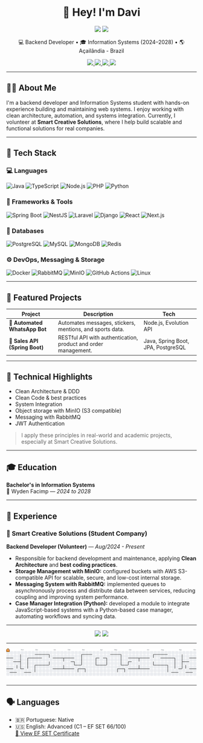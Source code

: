 <h1 align="center">👋 Hey! I'm Davi</h1>

<p align="center">
  <a href="./README.md"><img src="https://img.shields.io/badge/View%20in-Português-green?style=for-the-badge"></a>
  <a href="./README.en.md"><img src="https://img.shields.io/badge/Currently%20in-English-blue?style=for-the-badge"></a>
</p>

<p align="center">
  💻 Backend Developer • 🎓 Information Systems (2024–2028) • 🌎 Açailândia - Brazil
</p>

<p align="center">
  <a href="mailto:davisamarciel@gmail.com">
    <img src="https://img.shields.io/badge/Email-davisamarciel@gmail.com-D14836?style=for-the-badge&logo=gmail&logoColor=white" />
  </a>
  <a href="https://linkedin.com/in/davi-sá-marciel-0a23622bb">
    <img src="https://img.shields.io/badge/LinkedIn-Profile-0A66C2?style=for-the-badge&logo=linkedin&logoColor=white" />
  </a>
  <a href="https://github.com/davismarciel">
    <img src="https://img.shields.io/badge/GitHub-davismarciel-181717?style=for-the-badge&logo=github&logoColor=white" />
  </a>
  <a href="https://docs.google.com/document/d/18A1cl3Dnk2_IKZhdY527Y4IG21IrxCbQLXh9ebo2VXE/export?format=pdf" target="_blank">
    <img src="https://img.shields.io/badge/Download%20Resume-PDF-red?style=for-the-badge&logo=adobeacrobatreader&logoColor=white" />
  </a>
</p>

---

## 🧑‍💻 About Me

I'm a backend developer and Information Systems student with hands-on experience building and maintaining web systems. I enjoy working with clean architecture, automation, and systems integration. Currently, I volunteer at **Smart Creative Solutions**, where I help build scalable and functional solutions for real companies.

---

## 🚀 Tech Stack

### 💻 Languages

![Java](https://img.shields.io/badge/Java-007396?style=for-the-badge&logo=java&logoColor=white)
![TypeScript](https://img.shields.io/badge/TypeScript-3178C6?style=for-the-badge&logo=typescript&logoColor=white)
![Node.js](https://img.shields.io/badge/Node.js-339933?style=for-the-badge&logo=node.js&logoColor=white)
![PHP](https://img.shields.io/badge/PHP-777BB4?style=for-the-badge&logo=php&logoColor=white)
![Python](https://img.shields.io/badge/Python-3776AB?style=for-the-badge&logo=python&logoColor=white)

### 🧠 Frameworks & Tools

![Spring Boot](https://img.shields.io/badge/Spring_Boot-6DB33F?style=for-the-badge&logo=spring-boot&logoColor=white)
![NestJS](https://img.shields.io/badge/NestJS-E0234E?style=for-the-badge&logo=nestjs&logoColor=white)
![Laravel](https://img.shields.io/badge/Laravel-FF2D20?style=for-the-badge&logo=laravel&logoColor=white)
![Django](https://img.shields.io/badge/Django-092E20?style=for-the-badge&logo=django&logoColor=white)
![React](https://img.shields.io/badge/React-20232A?style=for-the-badge&logo=react&logoColor=61DAFB)
![Next.js](https://img.shields.io/badge/Next.js-000?style=for-the-badge&logo=nextdotjs&logoColor=white)

### 📃 Databases

![PostgreSQL](https://img.shields.io/badge/PostgreSQL-336791?style=for-the-badge&logo=postgresql&logoColor=white)
![MySQL](https://img.shields.io/badge/MySQL-00758F?style=for-the-badge&logo=mysql&logoColor=white)
![MongoDB](https://img.shields.io/badge/MongoDB-47A248?style=for-the-badge&logo=mongodb&logoColor=white)
![Redis](https://img.shields.io/badge/Redis-DC382D?style=for-the-badge&logo=redis&logoColor=white)

### ⚙️ DevOps, Messaging & Storage

![Docker](https://img.shields.io/badge/Docker-2496ED?style=for-the-badge&logo=docker&logoColor=white)
![RabbitMQ](https://img.shields.io/badge/RabbitMQ-FF6600?style=for-the-badge&logo=rabbitmq&logoColor=white)
![MinIO](https://img.shields.io/badge/MinIO-C60000?style=for-the-badge&logo=min.io&logoColor=white)
![GitHub Actions](https://img.shields.io/badge/GitHub%20Actions-2088FF?style=for-the-badge&logo=githubactions&logoColor=white)
![Linux](https://img.shields.io/badge/Linux-FCC624?style=for-the-badge&logo=linux&logoColor=black)

---

## 📂 Featured Projects

| Project                        | Description                                                    | Tech                               |
| ------------------------------ | -------------------------------------------------------------- | ---------------------------------- |
| 🔹 **Automated WhatsApp Bot**  | Automates messages, stickers, mentions, and sports data.       | Node.js, Evolution API             |
| 🔹 **Sales API (Spring Boot)** | RESTful API with authentication, product and order management. | Java, Spring Boot, JPA, PostgreSQL |

---

## 🧠 Technical Highlights

- Clean Architecture & DDD
- Clean Code & best practices
- System Integration
- Object storage with MinIO (S3 compatible)
- Messaging with RabbitMQ
- JWT Authentication

> I apply these principles in real-world and academic projects, especially at Smart Creative Solutions.

---

## 🎓 Education

**Bachelor's in Information Systems**  
📍 Wyden Facimp — _2024 to 2028_

---

## 🏢 Experience

### 💼 Smart Creative Solutions (Student Company)

**Backend Developer (Volunteer)** — _Aug/2024 - Present_

- Responsible for backend development and maintenance, applying **Clean Architecture** and **best coding practices**.
- **Storage Management with MinIO:** configured buckets with AWS S3-compatible API for scalable, secure, and low-cost internal storage.
- **Messaging System with RabbitMQ:** implemented queues to asynchronously process and distribute data between services, reducing coupling and improving system performance.
- **Case Manager Integration (Python):** developed a module to integrate JavaScript-based systems with a Python-based case manager, automating workflows and syncing data.

---

<div align="center">
  <img src="https://streak-stats.demolab.com?user=davismarciel&theme=dracula&hide_border=false" height="150" />
  <img src="https://github-profile-trophy.vercel.app/?username=davismarciel&theme=dracula&row=1&no-frame=true&margin-w=8" height="150" />
</div>

---

<picture>
  <source media="(prefers-color-scheme: dark)" srcset="https://raw.githubusercontent.com/davismarciel/davismarciel/output/pacman-contribution-graph-dark.svg">
  <source media="(prefers-color-scheme: light)" srcset="https://raw.githubusercontent.com/davismarciel/davismarciel/output/pacman-contribution-graph.svg">
  <img alt="pacman contribution graph" src="https://raw.githubusercontent.com/davismarciel/davismarciel/output/pacman-contribution-graph.svg">
</picture>

---

## 🗣️ Languages

- 🇧🇷 Portuguese: Native
- 🇺🇸 English: Advanced (C1 – EF SET 66/100)  
  [📄 View EF SET Certificate](https://cert.efset.org/BQGrah)
